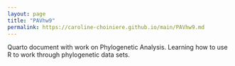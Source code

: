 ```yaml
---
layout: page
title: "PAVhw9"
permalink: https://caroline-choiniere.github.io/main/PAVhw9.md
---
```

Quarto document with work on Phylogenetic Analysis. Learning how to use R to work through phylogenetic data sets. 
